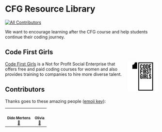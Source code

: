 # CFG Resource Library
<!-- ALL-CONTRIBUTORS-BADGE:START - Do not remove or modify this section -->
[![All Contributors](https://img.shields.io/badge/all_contributors-2-orange.svg?style=flat-square)](#contributors-)
<!-- ALL-CONTRIBUTORS-BADGE:END -->

We want to encourage learning after the CFG course and help students continue their coding journey.

## Code First Girls

<img align="right" width="100" height="100" src="./assets/images/CFG-logo.png">[Code First Girls](https://codefirstgirls.org.uk/) is a Not for Profit Social Enterprise that offers free and paid coding courses for women and also provides training to companies to hire more diverse talent.

## Contributors

Thanks goes to these amazing people ([emoji key](https://github.com/all-contributors/all-contributors#emoji-key)):
<!-- ALL-CONTRIBUTORS-LIST:START - Do not remove or modify this section -->
<!-- prettier-ignore-start -->
<!-- markdownlint-disable -->
<table>
  <tr>
    <td align="center"><a href="http://www.didemertens.com"><img src="https://avatars.githubusercontent.com/u/41751845?v=4?s=100" width="100px;" alt=""/><br /><sub><b>Dide Mertens</b></sub></a><br /><a href="https://github.com/didemertens/cfg-resource-library/commits?author=didemertens" title="Documentation">📖</a></td>
    <td align="center"><a href="https://github.com/olimoo214"><img src="https://avatars.githubusercontent.com/u/30760360?v=4?s=100" width="100px;" alt=""/><br /><sub><b>Olivia</b></sub></a><br /><a href="https://github.com/didemertens/cfg-resource-library/commits?author=olimoo214" title="Documentation">📖</a></td>
  </tr>
</table>

<!-- markdownlint-restore -->
<!-- prettier-ignore-end -->

<!-- ALL-CONTRIBUTORS-LIST:END -->
<!-- ALL-CONTRIBUTORS-LIST:START - Do not remove or modify this section -->

<!-- ALL-CONTRIBUTORS-LIST:END -->
